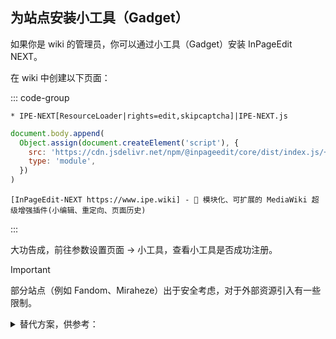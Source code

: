 ## 为站点安装小工具（Gadget）

如果你是 wiki 的管理员，你可以通过小工具（Gadget）安装 InPageEdit NEXT。

在 wiki 中创建以下页面：

::: code-group

```wiki [MediaWiki:Gadgets-definition]
* IPE-NEXT[ResourceLoader|rights=edit,skipcaptcha]|IPE-NEXT.js
```

```js [MediaWiki:Gadget-IPE-NEXT.js]
document.body.append(
  Object.assign(document.createElement('script'), {
    src: 'https://cdn.jsdelivr.net/npm/@inpageedit/core/dist/index.js/+esm',
    type: 'module',
  })
)
```

```wiki [MediaWiki:Gadget-IPE-NEXT]
[InPageEdit-NEXT https://www.ipe.wiki] - 🚀 模块化、可扩展的 MediaWiki 超级增强插件(小编辑、重定向、页面历史)
```

:::

大功告成，前往参数设置页面 → 小工具，查看小工具是否成功注册。

> [!IMPORTANT]
>
> 部分站点（例如 Fandom、Miraheze）出于安全考虑，对于外部资源引入有一些限制。
>
> <details>
>
> <summary>替代方案，供参考：</summary>
>
> 1. 下载 IPE 的[捆绑包](https://www.jsdelivr.com/package/npm/@inpageedit/core?tab=files&path=lib)版本，并将 css/js 文件分别创建为 `MediaWiki:Gadget-IPE-NEXT.css` 和 `MediaWiki:Gadget-IPE-NEXT.js`
> 2. `MediaWiki:Gadgets-definition` 中相关的行修改为 `* IPE-NEXT[ResourceLoader|rights=edit,skipcaptcha]|IPE-NEXT.js|IPE-NEXT.css`
>
> </details>
